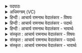 <details><summary>पदपाठः</summary>

शा꣡क्म꣢꣯ना। शा꣣कः꣢। अ꣣रुणः꣢। सु꣣पर्णः꣢। सु꣣। पर्णः꣢। आ। यः। म꣣हः꣢। शू꣡रः꣢꣯। स꣣ना꣢त्। अ꣡नी꣢꣯डः। अ। नी꣣डः। य꣢त्। चि꣣के꣡त꣢। स꣣त्य꣢म्। इत्। तत्। न। मो꣡घ꣢꣯म्। व꣡सु꣢꣯। स्पा꣣र्ह꣢म्। उ꣣त꣢। जे꣡ता꣢꣯। उ꣣त꣢। दा꣡ता꣢꣯। १७८३।
</details>

<details><summary>अधिमन्त्रम् (VC)</summary>

- इन्द्रः
- बृहदुक्थो वामदेव्यः
- त्रिष्टुप्
- धैवतः
</details>

<details><summary>हिन्दी : आचार्य रामनाथ वेदालंकार - विषयः</summary>

अगले मन्त्र में परमात्मा के गुण वर्णित हैं।
</details>

<details><summary>हिन्दी : आचार्य रामनाथ वेदालंकार - पदार्थः</summary>

पदार्थान्वयभाषाः -  (शाक्मना) शक्ति से (शाकः) शक्तिमान्, (अरुणः) तेज से देदीप्यमान, (सुपर्णः) उत्कृष्ट पालनकर्ता इन्द्र जगदीश्वर (आ) हमारे पास आये, (यः) जो (महः) महान्, (शूरः) वीर (सनात्) सदा से (अनीडः) बिना घरवाला है। वह (यत् चिकेत) जो कुछ जानता है (तत् सत्यम् इत) वह सत्य ही होता है, (न मोघम्) असत्य नहीं। वह (स्पार्हम्) चाहने योग्य (वसु) आध्यात्मिक और भौतिक ऐश्वर्य का (उत जेता) विजेता भी होता है। (उत दाता) और दाता भी ॥२॥
</details>

<details><summary>हिन्दी : आचार्य रामनाथ वेदालंकार - भावार्थः</summary>

भावार्थभाषाः -  जो इन्द्र परमेश्वर सर्वशक्तिमान्,तेजस्वी,मनस्वी,पालनकर्ता,पूर्णकर्ता,महान्,शूर,सत्य ज्ञानवाला,ऐश्वर्यशाली और ऐश्वर्य का दाता है,उसकी उपासना और उसका अभिनन्दन सबको करना चाहिए ॥२॥
</details>

<details><summary>संस्कृत : आचार्य रामनाथ वेदालंकार - विषयः</summary>

अथेन्द्रस्य परमात्मनो गुणा वर्ण्यन्ते।
</details>

<details><summary>संस्कृत : आचार्य रामनाथ वेदालंकार - पदार्थः</summary>

पदार्थान्वयभाषाः -  (शाक्मना) शक्मना बलेन (शाकः) शक्तः, (अरुणः) आरोचमानः, (सुपर्णः) सुपालकः इन्द्रो जगदीश्वरः।[यः पिपर्ति पालयति पूरयति वा स पर्णः। ‘धापॄवस्यज्यतिभ्यो नः’ उ० ३।६ इति पिपर्तेर्नः प्रत्ययः।] (आ) अस्मान् आगच्छतु।[उपसर्गश्रुतेर्योग्यक्रियाध्याहारः।]कीदृशः इन्द्रः? (यः महः) महान्, (शूरः) वीरः, (सनात्) सदैव (अनीडः) अनिकेतश्च वर्तते। सः (यत् चिकेत) यत् जानाति (तत् सत्यम् इत्) तत् सत्यमेव भवति, (न मोघम्) असत्यं न। सः (स्पार्हम्) स्पृहणीयम् (वसु) आध्यात्मिकं भौतिकं चैश्वर्यम् (उत जेता) अधिगन्तापि भवति (उत दाता) दातापि च भवति ॥२॥
</details>

<details><summary>संस्कृत : आचार्य रामनाथ वेदालंकार - भावार्थः</summary>

भावार्थभाषाः -  य इन्द्रः परमेश्वरः सर्वशक्तिमांस्तेजस्वी मनस्वी पालयिता पूरयिता महान् शूरः सत्यज्ञानो वसुमान् वसुप्रदाता चास्ति स सर्वैरुपासनीयोऽभिनन्दनीयश्च ॥२॥
</details>